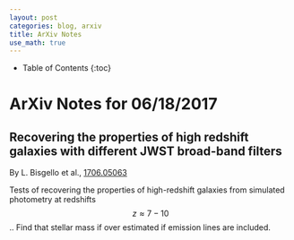 ```yaml
---
layout: post
categories: blog, arxiv
title: ArXiv Notes
use_math: true
---
```


* Table of Contents
{:toc}


# ArXiv Notes for 06/18/2017

## Recovering the properties of high redshift galaxies with different JWST broad-band filters

By L. Bisgello et al., [1706.05063](https://arxiv.org/abs/1706.05063)

Tests of recovering the properties of high-redshift galaxies from simulated photometry at
redshifts $$ z \approx 7-10 $$.. Find
that stellar mass if over estimated if emission lines are included.
